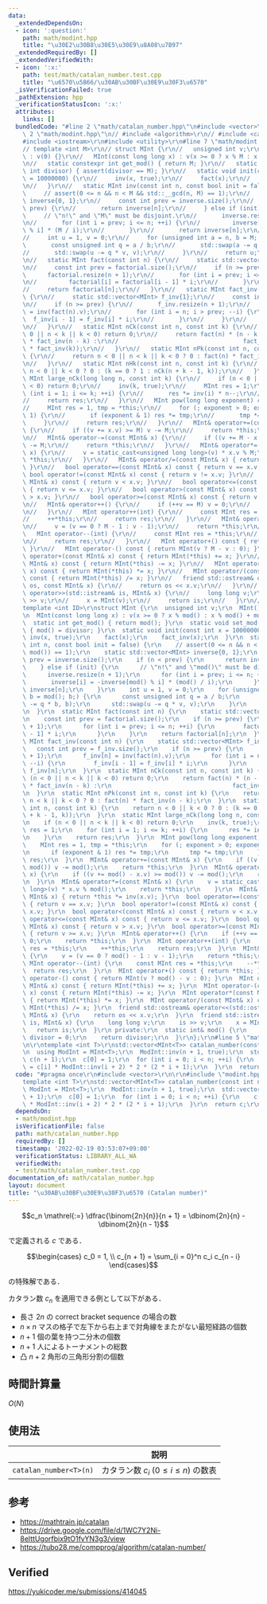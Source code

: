 ```yaml
---
data:
  _extendedDependsOn:
  - icon: ':question:'
    path: math/modint.hpp
    title: "\u30E2\u30B8\u30E5\u30E9\u8A08\u7B97"
  _extendedRequiredBy: []
  _extendedVerifiedWith:
  - icon: ':x:'
    path: test/math/catalan_number.test.cpp
    title: "\u6570\u5B66/\u30AB\u30BF\u30E9\u30F3\u6570"
  _isVerificationFailed: true
  _pathExtension: hpp
  _verificationStatusIcon: ':x:'
  attributes:
    links: []
  bundledCode: "#line 2 \"math/catalan_number.hpp\"\n#include <vector>\r\n\r\n#line\
    \ 2 \"math/modint.hpp\"\n// #include <algorithm>\r\n// #include <cassert>\r\n\
    #include <iostream>\r\n#include <utility>\r\n#line 7 \"math/modint.hpp\"\n\r\n\
    // template <int M>\r\n// struct MInt {\r\n//   unsigned int v;\r\n//   MInt()\
    \ : v(0) {}\r\n//   MInt(const long long x) : v(x >= 0 ? x % M : x % M + M) {}\r\
    \n//   static constexpr int get_mod() { return M; }\r\n//   static void set_mod(const\
    \ int divisor) { assert(divisor == M); }\r\n//   static void init(const int x\
    \ = 10000000) {\r\n//     inv(x, true);\r\n//     fact(x);\r\n//     fact_inv(x);\r\
    \n//   }\r\n//   static MInt inv(const int n, const bool init = false) {\r\n//\
    \     // assert(0 <= n && n < M && std::__gcd(n, M) == 1);\r\n//     static std::vector<MInt>\
    \ inverse{0, 1};\r\n//     const int prev = inverse.size();\r\n//     if (n <\
    \ prev) {\r\n//       return inverse[n];\r\n//     } else if (init) {\r\n//  \
    \     // \"n!\" and \"M\" must be disjoint.\r\n//       inverse.resize(n + 1);\r\
    \n//       for (int i = prev; i <= n; ++i) {\r\n//         inverse[i] = -inverse[M\
    \ % i] * (M / i);\r\n//       }\r\n//       return inverse[n];\r\n//     }\r\n\
    //     int u = 1, v = 0;\r\n//     for (unsigned int a = n, b = M; b;) {\r\n//\
    \       const unsigned int q = a / b;\r\n//       std::swap(a -= q * b, b);\r\n\
    //       std::swap(u -= q * v, v);\r\n//     }\r\n//     return u;\r\n//   }\r\
    \n//   static MInt fact(const int n) {\r\n//     static std::vector<MInt> factorial{1};\r\
    \n//     const int prev = factorial.size();\r\n//     if (n >= prev) {\r\n// \
    \      factorial.resize(n + 1);\r\n//       for (int i = prev; i <= n; ++i) {\r\
    \n//         factorial[i] = factorial[i - 1] * i;\r\n//       }\r\n//     }\r\n\
    //     return factorial[n];\r\n//   }\r\n//   static MInt fact_inv(const int n)\
    \ {\r\n//     static std::vector<MInt> f_inv{1};\r\n//     const int prev = f_inv.size();\r\
    \n//     if (n >= prev) {\r\n//       f_inv.resize(n + 1);\r\n//       f_inv[n]\
    \ = inv(fact(n).v);\r\n//       for (int i = n; i > prev; --i) {\r\n//       \
    \  f_inv[i - 1] = f_inv[i] * i;\r\n//       }\r\n//     }\r\n//     return f_inv[n];\r\
    \n//   }\r\n//   static MInt nCk(const int n, const int k) {\r\n//     if (n <\
    \ 0 || n < k || k < 0) return 0;\r\n//     return fact(n) * (n - k < k ? fact_inv(k)\
    \ * fact_inv(n - k) :\r\n//                                   fact_inv(n - k)\
    \ * fact_inv(k));\r\n//   }\r\n//   static MInt nPk(const int n, const int k)\
    \ {\r\n//     return n < 0 || n < k || k < 0 ? 0 : fact(n) * fact_inv(n - k);\r\
    \n//   }\r\n//   static MInt nHk(const int n, const int k) {\r\n//     return\
    \ n < 0 || k < 0 ? 0 : (k == 0 ? 1 : nCk(n + k - 1, k));\r\n//   }\r\n//   static\
    \ MInt large_nCk(long long n, const int k) {\r\n//     if (n < 0 || n < k || k\
    \ < 0) return 0;\r\n//     inv(k, true);\r\n//     MInt res = 1;\r\n//     for\
    \ (int i = 1; i <= k; ++i) {\r\n//       res *= inv(i) * n--;\r\n//     }\r\n\
    //     return res;\r\n//   }\r\n//   MInt pow(long long exponent) const {\r\n\
    //     MInt res = 1, tmp = *this;\r\n//     for (; exponent > 0; exponent >>=\
    \ 1) {\r\n//       if (exponent & 1) res *= tmp;\r\n//       tmp *= tmp;\r\n//\
    \     }\r\n//     return res;\r\n//   }\r\n//   MInt& operator+=(const MInt& x)\
    \ {\r\n//     if ((v += x.v) >= M) v -= M;\r\n//     return *this;\r\n//   }\r\
    \n//   MInt& operator-=(const MInt& x) {\r\n//     if ((v += M - x.v) >= M) v\
    \ -= M;\r\n//     return *this;\r\n//   }\r\n//   MInt& operator*=(const MInt&\
    \ x) {\r\n//     v = static_cast<unsigned long long>(v) * x.v % M;\r\n//     return\
    \ *this;\r\n//   }\r\n//   MInt& operator/=(const MInt& x) { return *this *= inv(x.v);\
    \ }\r\n//   bool operator==(const MInt& x) const { return v == x.v; }\r\n//  \
    \ bool operator!=(const MInt& x) const { return v != x.v; }\r\n//   bool operator<(const\
    \ MInt& x) const { return v < x.v; }\r\n//   bool operator<=(const MInt& x) const\
    \ { return v <= x.v; }\r\n//   bool operator>(const MInt& x) const { return v\
    \ > x.v; }\r\n//   bool operator>=(const MInt& x) const { return v >= x.v; }\r\
    \n//   MInt& operator++() {\r\n//     if (++v == M) v = 0;\r\n//     return *this;\r\
    \n//   }\r\n//   MInt operator++(int) {\r\n//     const MInt res = *this;\r\n\
    //     ++*this;\r\n//     return res;\r\n//   }\r\n//   MInt& operator--() {\r\
    \n//     v = (v == 0 ? M - 1 : v - 1);\r\n//     return *this;\r\n//   }\r\n//\
    \   MInt operator--(int) {\r\n//     const MInt res = *this;\r\n//     --*this;\r\
    \n//     return res;\r\n//   }\r\n//   MInt operator+() const { return *this;\
    \ }\r\n//   MInt operator-() const { return MInt(v ? M - v : 0); }\r\n//   MInt\
    \ operator+(const MInt& x) const { return MInt(*this) += x; }\r\n//   MInt operator-(const\
    \ MInt& x) const { return MInt(*this) -= x; }\r\n//   MInt operator*(const MInt&\
    \ x) const { return MInt(*this) *= x; }\r\n//   MInt operator/(const MInt& x)\
    \ const { return MInt(*this) /= x; }\r\n//   friend std::ostream& operator<<(std::ostream&\
    \ os, const MInt& x) {\r\n//     return os << x.v;\r\n//   }\r\n//   friend std::istream&\
    \ operator>>(std::istream& is, MInt& x) {\r\n//     long long v;\r\n//     is\
    \ >> v;\r\n//     x = MInt(v);\r\n//     return is;\r\n//   }\r\n// };\r\n\r\n\
    template <int ID>\r\nstruct MInt {\r\n  unsigned int v;\r\n  MInt() : v(0) {}\r\
    \n  MInt(const long long x) : v(x >= 0 ? x % mod() : x % mod() + mod()) {}\r\n\
    \  static int get_mod() { return mod(); }\r\n  static void set_mod(const int divisor)\
    \ { mod() = divisor; }\r\n  static void init(const int x = 10000000) {\r\n   \
    \ inv(x, true);\r\n    fact(x);\r\n    fact_inv(x);\r\n  }\r\n  static MInt inv(const\
    \ int n, const bool init = false) {\r\n    // assert(0 <= n && n < mod() && std::__gcd(x,\
    \ mod()) == 1);\r\n    static std::vector<MInt> inverse{0, 1};\r\n    const int\
    \ prev = inverse.size();\r\n    if (n < prev) {\r\n      return inverse[n];\r\n\
    \    } else if (init) {\r\n      // \"n!\" and \"mod()\" must be disjoint.\r\n\
    \      inverse.resize(n + 1);\r\n      for (int i = prev; i <= n; ++i) {\r\n \
    \       inverse[i] = -inverse[mod() % i] * (mod() / i);\r\n      }\r\n      return\
    \ inverse[n];\r\n    }\r\n    int u = 1, v = 0;\r\n    for (unsigned int a = n,\
    \ b = mod(); b;) {\r\n      const unsigned int q = a / b;\r\n      std::swap(a\
    \ -= q * b, b);\r\n      std::swap(u -= q * v, v);\r\n    }\r\n    return u;\r\
    \n  }\r\n  static MInt fact(const int n) {\r\n    static std::vector<MInt> factorial{1};\r\
    \n    const int prev = factorial.size();\r\n    if (n >= prev) {\r\n      factorial.resize(n\
    \ + 1);\r\n      for (int i = prev; i <= n; ++i) {\r\n        factorial[i] = factorial[i\
    \ - 1] * i;\r\n      }\r\n    }\r\n    return factorial[n];\r\n  }\r\n  static\
    \ MInt fact_inv(const int n) {\r\n    static std::vector<MInt> f_inv{1};\r\n \
    \   const int prev = f_inv.size();\r\n    if (n >= prev) {\r\n      f_inv.resize(n\
    \ + 1);\r\n      f_inv[n] = inv(fact(n).v);\r\n      for (int i = n; i > prev;\
    \ --i) {\r\n        f_inv[i - 1] = f_inv[i] * i;\r\n      }\r\n    }\r\n    return\
    \ f_inv[n];\r\n  }\r\n  static MInt nCk(const int n, const int k) {\r\n    if\
    \ (n < 0 || n < k || k < 0) return 0;\r\n    return fact(n) * (n - k < k ? fact_inv(k)\
    \ * fact_inv(n - k) :\r\n                                  fact_inv(n - k) * fact_inv(k));\r\
    \n  }\r\n  static MInt nPk(const int n, const int k) {\r\n    return n < 0 ||\
    \ n < k || k < 0 ? 0 : fact(n) * fact_inv(n - k);\r\n  }\r\n  static MInt nHk(const\
    \ int n, const int k) {\r\n    return n < 0 || k < 0 ? 0 : (k == 0 ? 1 : nCk(n\
    \ + k - 1, k));\r\n  }\r\n  static MInt large_nCk(long long n, const int k) {\r\
    \n    if (n < 0 || n < k || k < 0) return 0;\r\n    inv(k, true);\r\n    MInt\
    \ res = 1;\r\n    for (int i = 1; i <= k; ++i) {\r\n      res *= inv(i) * n--;\r\
    \n    }\r\n    return res;\r\n  }\r\n  MInt pow(long long exponent) const {\r\n\
    \    MInt res = 1, tmp = *this;\r\n    for (; exponent > 0; exponent >>= 1) {\r\
    \n      if (exponent & 1) res *= tmp;\r\n      tmp *= tmp;\r\n    }\r\n    return\
    \ res;\r\n  }\r\n  MInt& operator+=(const MInt& x) {\r\n    if ((v += x.v) >=\
    \ mod()) v -= mod();\r\n    return *this;\r\n  }\r\n  MInt& operator-=(const MInt&\
    \ x) {\r\n    if ((v += mod() - x.v) >= mod()) v -= mod();\r\n    return *this;\r\
    \n  }\r\n  MInt& operator*=(const MInt& x) {\r\n    v = static_cast<unsigned long\
    \ long>(v) * x.v % mod();\r\n    return *this;\r\n    }\r\n  MInt& operator/=(const\
    \ MInt& x) { return *this *= inv(x.v); }\r\n  bool operator==(const MInt& x) const\
    \ { return v == x.v; }\r\n  bool operator!=(const MInt& x) const { return v !=\
    \ x.v; }\r\n  bool operator<(const MInt& x) const { return v < x.v; }\r\n  bool\
    \ operator<=(const MInt& x) const { return v <= x.v; }\r\n  bool operator>(const\
    \ MInt& x) const { return v > x.v; }\r\n  bool operator>=(const MInt& x) const\
    \ { return v >= x.v; }\r\n  MInt& operator++() {\r\n    if (++v == mod()) v =\
    \ 0;\r\n    return *this;\r\n  }\r\n  MInt operator++(int) {\r\n    const MInt\
    \ res = *this;\r\n    ++*this;\r\n    return res;\r\n  }\r\n  MInt& operator--()\
    \ {\r\n    v = (v == 0 ? mod() - 1 : v - 1);\r\n    return *this;\r\n  }\r\n \
    \ MInt operator--(int) {\r\n    const MInt res = *this;\r\n    --*this;\r\n  \
    \  return res;\r\n  }\r\n  MInt operator+() const { return *this; }\r\n  MInt\
    \ operator-() const { return MInt(v ? mod() - v : 0); }\r\n  MInt operator+(const\
    \ MInt& x) const { return MInt(*this) += x; }\r\n  MInt operator-(const MInt&\
    \ x) const { return MInt(*this) -= x; }\r\n  MInt operator*(const MInt& x) const\
    \ { return MInt(*this) *= x; }\r\n  MInt operator/(const MInt& x) const { return\
    \ MInt(*this) /= x; }\r\n  friend std::ostream& operator<<(std::ostream& os, const\
    \ MInt& x) {\r\n    return os << x.v;\r\n  }\r\n  friend std::istream& operator>>(std::istream&\
    \ is, MInt& x) {\r\n    long long v;\r\n    is >> v;\r\n    x = MInt(v);\r\n \
    \   return is;\r\n  }\r\n private:\r\n  static int& mod() {\r\n    static int\
    \ divisor = 0;\r\n    return divisor;\r\n  }\r\n};\r\n#line 5 \"math/catalan_number.hpp\"\
    \n\r\ntemplate <int T>\r\nstd::vector<MInt<T>> catalan_number(const int n) {\r\
    \n  using ModInt = MInt<T>;\r\n  ModInt::inv(n + 1, true);\r\n  std::vector<ModInt>\
    \ c(n + 1);\r\n  c[0] = 1;\r\n  for (int i = 0; i < n; ++i) {\r\n    c[i + 1]\
    \ = c[i] * ModInt::inv(i + 2) * 2 * (2 * i + 1);\r\n  }\r\n  return c;\r\n}\r\n"
  code: "#pragma once\r\n#include <vector>\r\n\r\n#include \"modint.hpp\"\r\n\r\n\
    template <int T>\r\nstd::vector<MInt<T>> catalan_number(const int n) {\r\n  using\
    \ ModInt = MInt<T>;\r\n  ModInt::inv(n + 1, true);\r\n  std::vector<ModInt> c(n\
    \ + 1);\r\n  c[0] = 1;\r\n  for (int i = 0; i < n; ++i) {\r\n    c[i + 1] = c[i]\
    \ * ModInt::inv(i + 2) * 2 * (2 * i + 1);\r\n  }\r\n  return c;\r\n}\r\n"
  dependsOn:
  - math/modint.hpp
  isVerificationFile: false
  path: math/catalan_number.hpp
  requiredBy: []
  timestamp: '2022-02-19 03:53:07+09:00'
  verificationStatus: LIBRARY_ALL_WA
  verifiedWith:
  - test/math/catalan_number.test.cpp
documentation_of: math/catalan_number.hpp
layout: document
title: "\u30AB\u30BF\u30E9\u30F3\u6570 (Catalan number)"
---
```


$$c_n \mathrel{:=} \dfrac{\binom{2n}{n}}{n + 1} = \dbinom{2n}{n} - \dbinom{2n}{n - 1}$$

で定義される $c$ である．

$$\begin{cases} c_0 = 1, \\ c_{n + 1} = \sum_{i = 0}^n c_i c_{n - i} \end{cases}$$

の特殊解である．

カタラン数 $c_n$ を適用できる例として以下がある．
- 長さ $2n$ の correct bracket sequence の場合の数
- $n \times n$ マスの格子で左下から右上まで対角線をまたがない最短経路の個数
- $n + 1$ 個の葉を持つ二分木の個数
- $n + 1$ 人によるトーナメントの総数
- 凸 $n + 2$ 角形の三角形分割の個数


## 時間計算量

$O(N)$


## 使用法

||説明|
|:--:|:--:|
|`catalan_number<T>(n)`|カタラン数 $c_i$ ($0 \leq i \leq n$) の数表|


## 参考

- https://mathtrain.jp/catalan
- https://drive.google.com/file/d/1WC7Y2Ni-8elttUgorfbix9tO1fvYN3g3/view
- https://tubo28.me/compprog/algorithm/catalan-number/


## Verified

https://yukicoder.me/submissions/414045
